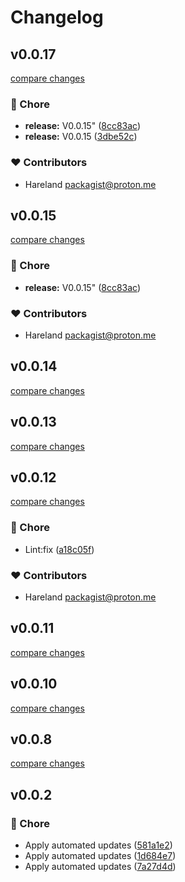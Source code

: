 # Changelog


## v0.0.17

[compare changes](https://github.com/onecode-no/event-service/compare/v0.0.15...v0.0.17)

### 🏡 Chore

- **release:** V0.0.15" ([8cc83ac](https://github.com/onecode-no/event-service/commit/8cc83ac))
- **release:** V0.0.15 ([3dbe52c](https://github.com/onecode-no/event-service/commit/3dbe52c))

### ❤️ Contributors

- Hareland <packagist@proton.me>

## v0.0.15

[compare changes](https://github.com/onecode-no/event-service/compare/v0.0.15...v0.0.15)

### 🏡 Chore

- **release:** V0.0.15" ([8cc83ac](https://github.com/onecode-no/event-service/commit/8cc83ac))

### ❤️ Contributors

- Hareland <packagist@proton.me>

## v0.0.14

[compare changes](https://github.com/onecode-no/event-service/compare/v0.0.13...v0.0.14)

## v0.0.13

[compare changes](https://github.com/onecode-no/event-service/compare/v0.0.12...v0.0.13)

## v0.0.12

[compare changes](https://github.com/onecode-no/event-service/compare/v0.0.11...v0.0.12)

### 🏡 Chore

- Lint:fix ([a18c05f](https://github.com/onecode-no/event-service/commit/a18c05f))

### ❤️ Contributors

- Hareland <packagist@proton.me>

## v0.0.11

[compare changes](https://github.com/onecode-no/event-service/compare/v0.0.10...v0.0.11)

## v0.0.10

[compare changes](https://github.com/onecode-no/event-service/compare/v0.0.8...v0.0.10)

## v0.0.8

[compare changes](https://github.com/onecode-no/event-service/compare/v0.0.7...v0.0.8)

## v0.0.2


### 🏡 Chore

- Apply automated updates ([581a1e2](https://github.com/onecode-no/event-service/commit/581a1e2))
- Apply automated updates ([1d684e7](https://github.com/onecode-no/event-service/commit/1d684e7))
- Apply automated updates ([7a27d4d](https://github.com/onecode-no/event-service/commit/7a27d4d))

